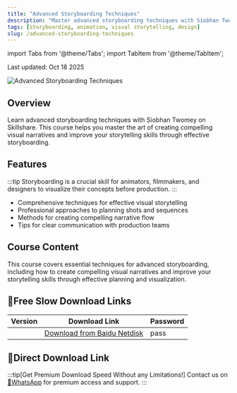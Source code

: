 ```yaml
---
title: "Advanced Storyboarding Techniques"
description: "Master advanced storyboarding techniques with Siobhan Twomey on Skillshare. Learn to create compelling visual narratives and improve your storytelling skills."
tags: [storyboarding, animation, visual storytelling, design]
slug: /advanced-storyboarding-techniques
---
```


import Tabs from '@theme/Tabs';
import TabItem from '@theme/TabItem';

Last updated: Oct 18 2025

![Advanced Storyboarding Techniques](https://www.gfxcamp.com/wp-content/uploads/2025/09/advanced-storyboarding-techniques.jpg)

## Overview

Learn advanced storyboarding techniques with Siobhan Twomey on Skillshare. This course helps you master the art of creating compelling visual narratives and improve your storytelling skills through effective storyboarding.

## Features

:::tip
Storyboarding is a crucial skill for animators, filmmakers, and designers to visualize their concepts before production.
:::

- Comprehensive techniques for effective visual storytelling
- Professional approaches to planning shots and sequences
- Methods for creating compelling narrative flow
- Tips for clear communication with production teams

## Course Content

This course covers essential techniques for advanced storyboarding, including how to create compelling visual narratives and improve your storytelling skills through effective planning and visualization.

## 🐌Free Slow Download Links
| Version | Download Link | Password |
|---------|---------------|----------|
| | [Download from Baidu Netdisk](https://pan.baidu.com/s/link) | pass |

## 🚀Direct Download Link
:::tip[Get Premium Download Speed Without any Limitations!]
Contact us on [💬WhatsApp](https://wa.me/+8613237610083) for premium  access and support.
:::
